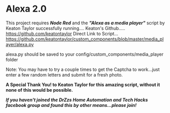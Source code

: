 # Alexa 2.0

This project requires ***Node Red*** and the ***"Alexa as a media player"*** script by Keaton Taylor successfully running....
Keaton's Github..... https://github.com/keatontaylor
Direct Link to Script... https://github.com/keatontaylor/custom_components/blob/master/media_player/alexa.py

alexa.py should be saved to your config/custom_components/media_player folder

Note: You may have to try a couple times to get the Captcha to work...just enter a few random letters and submit for a fresh photo.

**A Special Thank You! to Keaton Taylor for this amazing script, without it none of this would be possible.**

***If you haven't joined the DrZzs Home Automation and Tech Hacks facebook group and found this by other means...please join!***
